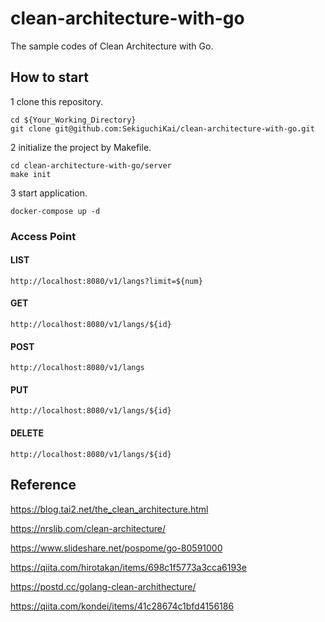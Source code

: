 # clean-architecture-with-go

The sample codes of Clean Architecture with Go.

## How to start
1 clone this repository.

```
cd ${Your_Working_Directory}
git clone git@github.com:SekiguchiKai/clean-architecture-with-go.git
```

2 initialize the project by Makefile.

```
cd clean-architecture-with-go/server
make init
```

3 start application.

```
docker-compose up -d
```

### Access Point

#### LIST
```
http://localhost:8080/v1/langs?limit=${num}
```

#### GET
```
http://localhost:8080/v1/langs/${id}
```

#### POST
```
http://localhost:8080/v1/langs
```

#### PUT
```
http://localhost:8080/v1/langs/${id}
```

#### DELETE
```
http://localhost:8080/v1/langs/${id}
```

## Reference
https://blog.tai2.net/the_clean_architecture.html

https://nrslib.com/clean-architecture/

https://www.slideshare.net/pospome/go-80591000

https://qiita.com/hirotakan/items/698c1f5773a3cca6193e

https://postd.cc/golang-clean-archithecture/

https://qiita.com/kondei/items/41c28674c1bfd4156186
